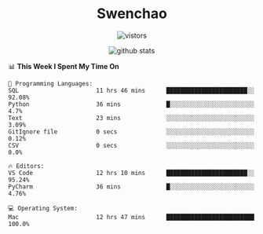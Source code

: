 <h1 align="center">Swenchao</h3>

<p align="center">
  <img src="https://visitor-badge.glitch.me/badge?page_id=Swenchao" alt="vistors" />
</p>

<p align="center">
  <img src="https://github-readme-stats.vercel.app/api?username=Swenchao&count_private=true&show_icons=true&theme=vue-dark&hide_title=true" alt="github stats" />
</p>

<!--START_SECTION:waka-->
📊 **This Week I Spent My Time On** 

```text
💬 Programming Languages: 
SQL                      11 hrs 46 mins      ███████████████████████░░   92.08% 
Python                   36 mins             █░░░░░░░░░░░░░░░░░░░░░░░░   4.7% 
Text                     23 mins             ░░░░░░░░░░░░░░░░░░░░░░░░░   3.09% 
GitIgnore file           0 secs              ░░░░░░░░░░░░░░░░░░░░░░░░░   0.12% 
CSV                      0 secs              ░░░░░░░░░░░░░░░░░░░░░░░░░   0.0%

🔥 Editors: 
VS Code                  12 hrs 10 mins      ███████████████████████░░   95.24% 
PyCharm                  36 mins             █░░░░░░░░░░░░░░░░░░░░░░░░   4.76%

💻 Operating System: 
Mac                      12 hrs 47 mins      █████████████████████████   100.0%

```


<!--END_SECTION:waka-->
